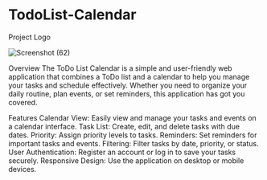 # TodoList-Calendar

Project Logo

![Screenshot (62)](https://github.com/vanshvansh858/TodoList-Calendar/assets/91370040/c79a108b-466d-49f8-8a28-be22f1582f88)

Overview
The ToDo List Calendar is a simple and user-friendly web application that combines a ToDo list and a calendar to help you manage your tasks and schedule effectively. Whether you need to organize your daily routine, plan events, or set reminders, this application has got you covered.

Features
Calendar View: Easily view and manage your tasks and events on a calendar interface.
Task List: Create, edit, and delete tasks with due dates.
Priority: Assign priority levels to tasks.
Reminders: Set reminders for important tasks and events.
Filtering: Filter tasks by date, priority, or status.
User Authentication: Register an account or log in to save your tasks securely.
Responsive Design: Use the application on desktop or mobile devices.
